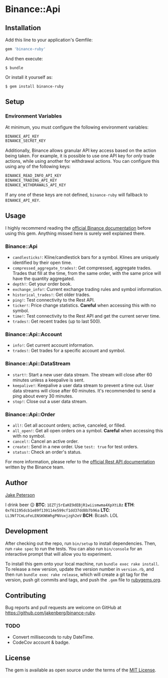 # Binance::Api

## Installation

Add this line to your application's Gemfile:

```ruby
gem 'binance-ruby'
```

And then execute:

    $ bundle

Or install it yourself as:

    $ gem install binance-ruby

## Setup

### Environment Variables

At minimum, you must configure the following environment variables:

```bash
BINANCE_API_KEY
BINANCE_SECRET_KEY
```

Additionally, Binance allows granular API key access based on the action being taken. For example, it is possible to use one API key for _only_ trade actions, while using another for withdrawal actions. You can configure this using any of the following keys:

```bash
BINANCE_READ_INFO_API_KEY
BINANCE_TRADING_API_KEY
BINANCE_WITHDRAWALS_API_KEY
```

If any one of these keys are not defined, `binance-ruby` will fallback to `BINANCE_API_KEY`.

## Usage

I highly recommend reading the [official Binance documentation](https://github.com/binance-exchange/binance-official-api-docs) before using this gem. Anything missed here is surely well explained there.

### Binance::Api

- `candlesticks!`: Kline/candlestick bars for a symbol. Klines are uniquely identified by their open time.
- `compressed_aggregate_trades!`: Get compressed, aggregate trades. Trades that fill at the time, from the same order, with the same price will have the quantity aggregated.
- `depth!`: Get your order book.
- `exchange_info!`: Current exchange trading rules and symbol information.
- `historical_trades!`: Get older trades.
- `ping!`: Test connectivity to the Rest API.
- `ticker!`: Price change statistics. **Careful** when accessing this with no symbol.
- `time!`: Test connectivity to the Rest API and get the current server time.
- `trades!`: Get recent trades (up to last 500).

### Binance::Api::Account

- `info!`: Get current account information.
- `trades!`: Get trades for a specific account and symbol.

### Binance::Api::DataStream

- `start!`: Start a new user data stream. The stream will close after 60 minutes unless a keepalive is sent.
- `keepalive!`: Keepalive a user data stream to prevent a time out. User data streams will close after 60 minutes. It's recommended to send a ping about every 30 minutes.
- `stop!`: Close out a user data stream.

### Binance::Api::Order

- `all!`: Get all account orders; active, canceled, or filled.
- `all_open!`: Get all open orders on a symbol. **Careful** when accessing this with no symbol.
- `cancel!`: Cancel an active order.
- `create!`: Send in a new order. Use `test: true` for test orders.
- `status!`: Check an order's status.

For more information, please refer to the [official Rest API documentation](https://github.com/binance-exchange/binance-official-api-docs/blob/master/rest-api.md) written by the Binance team.

## Author

[Jake Peterson](https://jakenberg.io)

I drink beer 😉
**BTC**: `1EZTj5rEaKE9dEBjR1wiismwma4XpXtLBz`
**ETH**: `0xf61195dcb1e89f139114e599cf1dd37dd8b7b96a`
**LTC**: `LL3Nf7CmLoFeLENSKN6WhgPNVuxjzgh2eV`
**BCH**: Bcash. LOL

## Development

After checking out the repo, run `bin/setup` to install dependencies. Then, run `rake spec` to run the tests. You can also run `bin/console` for an interactive prompt that will allow you to experiment.

To install this gem onto your local machine, run `bundle exec rake install`. To release a new version, update the version number in `version.rb`, and then run `bundle exec rake release`, which will create a git tag for the version, push git commits and tags, and push the `.gem` file to [rubygems.org](https://rubygems.org).

## Contributing

Bug reports and pull requests are welcome on GitHub at https://github.com/jakenberg/binance-ruby.

### TODO
- Convert milliseconds to ruby DateTime.
- CodeCov account & badge.

## License

The gem is available as open source under the terms of the [MIT License](http://opensource.org/licenses/MIT).
